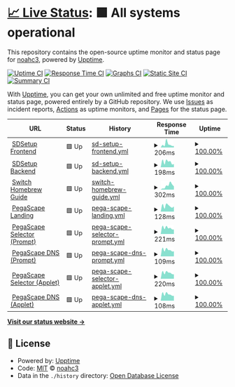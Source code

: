 # [📈 Live Status](https://statusbeta.sdsetup.com): <!--live status--> **🟩 All systems operational**

This repository contains the open-source uptime monitor and status page for [noahc3](https://www.sdsetup.com), powered by [Upptime](https://github.com/upptime/upptime).

[![Uptime CI](https://github.com/noahc3/SDSetupStatus/workflows/Uptime%20CI/badge.svg)](https://github.com/noahc3/SDSetupStatus/actions?query=workflow%3A%22Uptime+CI%22)
[![Response Time CI](https://github.com/noahc3/SDSetupStatus/workflows/Response%20Time%20CI/badge.svg)](https://github.com/noahc3/SDSetupStatus/actions?query=workflow%3A%22Response+Time+CI%22)
[![Graphs CI](https://github.com/noahc3/SDSetupStatus/workflows/Graphs%20CI/badge.svg)](https://github.com/noahc3/SDSetupStatus/actions?query=workflow%3A%22Graphs+CI%22)
[![Static Site CI](https://github.com/noahc3/SDSetupStatus/workflows/Static%20Site%20CI/badge.svg)](https://github.com/noahc3/SDSetupStatus/actions?query=workflow%3A%22Static+Site+CI%22)
[![Summary CI](https://github.com/noahc3/SDSetupStatus/workflows/Summary%20CI/badge.svg)](https://github.com/noahc3/SDSetupStatus/actions?query=workflow%3A%22Summary+CI%22)

With [Upptime](https://upptime.js.org), you can get your own unlimited and free uptime monitor and status page, powered entirely by a GitHub repository. We use [Issues](https://github.com/noahc3/SDSetupStatus/issues) as incident reports, [Actions](https://github.com/noahc3/SDSetupStatus/actions) as uptime monitors, and [Pages](https://statusbeta.sdsetup.com) for the status page.

<!--start: status pages-->
<!-- This summary is generated by Upptime (https://github.com/upptime/upptime) -->
<!-- Do not edit this manually, your changes will be overwritten -->
<!-- prettier-ignore -->
| URL | Status | History | Response Time | Uptime |
| --- | ------ | ------- | ------------- | ------ |
| <img alt="" src="https://favicons.githubusercontent.com/www.sdsetup.com" height="13"> [SDSetup Frontend](https://www.sdsetup.com) | 🟩 Up | [sd-setup-frontend.yml](https://github.com/noahc3/SDSetupStatus/commits/HEAD/history/sd-setup-frontend.yml) | <details><summary><img alt="Response time graph" src="./graphs/sd-setup-frontend/response-time-week.png" height="20"> 206ms</summary><br><a href="https://statusbeta.sdsetup.com/history/sd-setup-frontend"><img alt="Response time 123" src="https://img.shields.io/endpoint?url=https%3A%2F%2Fraw.githubusercontent.com%2Fnoahc3%2FSDSetupStatus%2FHEAD%2Fapi%2Fsd-setup-frontend%2Fresponse-time.json"></a><br><a href="https://statusbeta.sdsetup.com/history/sd-setup-frontend"><img alt="24-hour response time 207" src="https://img.shields.io/endpoint?url=https%3A%2F%2Fraw.githubusercontent.com%2Fnoahc3%2FSDSetupStatus%2FHEAD%2Fapi%2Fsd-setup-frontend%2Fresponse-time-day.json"></a><br><a href="https://statusbeta.sdsetup.com/history/sd-setup-frontend"><img alt="7-day response time 206" src="https://img.shields.io/endpoint?url=https%3A%2F%2Fraw.githubusercontent.com%2Fnoahc3%2FSDSetupStatus%2FHEAD%2Fapi%2Fsd-setup-frontend%2Fresponse-time-week.json"></a><br><a href="https://statusbeta.sdsetup.com/history/sd-setup-frontend"><img alt="30-day response time 154" src="https://img.shields.io/endpoint?url=https%3A%2F%2Fraw.githubusercontent.com%2Fnoahc3%2FSDSetupStatus%2FHEAD%2Fapi%2Fsd-setup-frontend%2Fresponse-time-month.json"></a><br><a href="https://statusbeta.sdsetup.com/history/sd-setup-frontend"><img alt="1-year response time 123" src="https://img.shields.io/endpoint?url=https%3A%2F%2Fraw.githubusercontent.com%2Fnoahc3%2FSDSetupStatus%2FHEAD%2Fapi%2Fsd-setup-frontend%2Fresponse-time-year.json"></a></details> | <details><summary><a href="https://statusbeta.sdsetup.com/history/sd-setup-frontend">100.00%</a></summary><a href="https://statusbeta.sdsetup.com/history/sd-setup-frontend"><img alt="All-time uptime 100.00%" src="https://img.shields.io/endpoint?url=https%3A%2F%2Fraw.githubusercontent.com%2Fnoahc3%2FSDSetupStatus%2FHEAD%2Fapi%2Fsd-setup-frontend%2Fuptime.json"></a><br><a href="https://statusbeta.sdsetup.com/history/sd-setup-frontend"><img alt="24-hour uptime 100.00%" src="https://img.shields.io/endpoint?url=https%3A%2F%2Fraw.githubusercontent.com%2Fnoahc3%2FSDSetupStatus%2FHEAD%2Fapi%2Fsd-setup-frontend%2Fuptime-day.json"></a><br><a href="https://statusbeta.sdsetup.com/history/sd-setup-frontend"><img alt="7-day uptime 100.00%" src="https://img.shields.io/endpoint?url=https%3A%2F%2Fraw.githubusercontent.com%2Fnoahc3%2FSDSetupStatus%2FHEAD%2Fapi%2Fsd-setup-frontend%2Fuptime-week.json"></a><br><a href="https://statusbeta.sdsetup.com/history/sd-setup-frontend"><img alt="30-day uptime 100.00%" src="https://img.shields.io/endpoint?url=https%3A%2F%2Fraw.githubusercontent.com%2Fnoahc3%2FSDSetupStatus%2FHEAD%2Fapi%2Fsd-setup-frontend%2Fuptime-month.json"></a><br><a href="https://statusbeta.sdsetup.com/history/sd-setup-frontend"><img alt="1-year uptime 100.00%" src="https://img.shields.io/endpoint?url=https%3A%2F%2Fraw.githubusercontent.com%2Fnoahc3%2FSDSetupStatus%2FHEAD%2Fapi%2Fsd-setup-frontend%2Fuptime-year.json"></a></details>
| <img alt="" src="https://favicons.githubusercontent.com/files.sdsetup.com" height="13"> [SDSetup Backend](https://files.sdsetup.com/api/v1/get/latestpackageset) | 🟩 Up | [sd-setup-backend.yml](https://github.com/noahc3/SDSetupStatus/commits/HEAD/history/sd-setup-backend.yml) | <details><summary><img alt="Response time graph" src="./graphs/sd-setup-backend/response-time-week.png" height="20"> 198ms</summary><br><a href="https://statusbeta.sdsetup.com/history/sd-setup-backend"><img alt="Response time 167" src="https://img.shields.io/endpoint?url=https%3A%2F%2Fraw.githubusercontent.com%2Fnoahc3%2FSDSetupStatus%2FHEAD%2Fapi%2Fsd-setup-backend%2Fresponse-time.json"></a><br><a href="https://statusbeta.sdsetup.com/history/sd-setup-backend"><img alt="24-hour response time 281" src="https://img.shields.io/endpoint?url=https%3A%2F%2Fraw.githubusercontent.com%2Fnoahc3%2FSDSetupStatus%2FHEAD%2Fapi%2Fsd-setup-backend%2Fresponse-time-day.json"></a><br><a href="https://statusbeta.sdsetup.com/history/sd-setup-backend"><img alt="7-day response time 198" src="https://img.shields.io/endpoint?url=https%3A%2F%2Fraw.githubusercontent.com%2Fnoahc3%2FSDSetupStatus%2FHEAD%2Fapi%2Fsd-setup-backend%2Fresponse-time-week.json"></a><br><a href="https://statusbeta.sdsetup.com/history/sd-setup-backend"><img alt="30-day response time 195" src="https://img.shields.io/endpoint?url=https%3A%2F%2Fraw.githubusercontent.com%2Fnoahc3%2FSDSetupStatus%2FHEAD%2Fapi%2Fsd-setup-backend%2Fresponse-time-month.json"></a><br><a href="https://statusbeta.sdsetup.com/history/sd-setup-backend"><img alt="1-year response time 167" src="https://img.shields.io/endpoint?url=https%3A%2F%2Fraw.githubusercontent.com%2Fnoahc3%2FSDSetupStatus%2FHEAD%2Fapi%2Fsd-setup-backend%2Fresponse-time-year.json"></a></details> | <details><summary><a href="https://statusbeta.sdsetup.com/history/sd-setup-backend">100.00%</a></summary><a href="https://statusbeta.sdsetup.com/history/sd-setup-backend"><img alt="All-time uptime 100.00%" src="https://img.shields.io/endpoint?url=https%3A%2F%2Fraw.githubusercontent.com%2Fnoahc3%2FSDSetupStatus%2FHEAD%2Fapi%2Fsd-setup-backend%2Fuptime.json"></a><br><a href="https://statusbeta.sdsetup.com/history/sd-setup-backend"><img alt="24-hour uptime 100.00%" src="https://img.shields.io/endpoint?url=https%3A%2F%2Fraw.githubusercontent.com%2Fnoahc3%2FSDSetupStatus%2FHEAD%2Fapi%2Fsd-setup-backend%2Fuptime-day.json"></a><br><a href="https://statusbeta.sdsetup.com/history/sd-setup-backend"><img alt="7-day uptime 100.00%" src="https://img.shields.io/endpoint?url=https%3A%2F%2Fraw.githubusercontent.com%2Fnoahc3%2FSDSetupStatus%2FHEAD%2Fapi%2Fsd-setup-backend%2Fuptime-week.json"></a><br><a href="https://statusbeta.sdsetup.com/history/sd-setup-backend"><img alt="30-day uptime 100.00%" src="https://img.shields.io/endpoint?url=https%3A%2F%2Fraw.githubusercontent.com%2Fnoahc3%2FSDSetupStatus%2FHEAD%2Fapi%2Fsd-setup-backend%2Fuptime-month.json"></a><br><a href="https://statusbeta.sdsetup.com/history/sd-setup-backend"><img alt="1-year uptime 100.00%" src="https://img.shields.io/endpoint?url=https%3A%2F%2Fraw.githubusercontent.com%2Fnoahc3%2FSDSetupStatus%2FHEAD%2Fapi%2Fsd-setup-backend%2Fuptime-year.json"></a></details>
| <img alt="" src="https://favicons.githubusercontent.com/switch.homebrew.guide" height="13"> [Switch Homebrew Guide](https://switch.homebrew.guide) | 🟩 Up | [switch-homebrew-guide.yml](https://github.com/noahc3/SDSetupStatus/commits/HEAD/history/switch-homebrew-guide.yml) | <details><summary><img alt="Response time graph" src="./graphs/switch-homebrew-guide/response-time-week.png" height="20"> 302ms</summary><br><a href="https://statusbeta.sdsetup.com/history/switch-homebrew-guide"><img alt="Response time 205" src="https://img.shields.io/endpoint?url=https%3A%2F%2Fraw.githubusercontent.com%2Fnoahc3%2FSDSetupStatus%2FHEAD%2Fapi%2Fswitch-homebrew-guide%2Fresponse-time.json"></a><br><a href="https://statusbeta.sdsetup.com/history/switch-homebrew-guide"><img alt="24-hour response time 386" src="https://img.shields.io/endpoint?url=https%3A%2F%2Fraw.githubusercontent.com%2Fnoahc3%2FSDSetupStatus%2FHEAD%2Fapi%2Fswitch-homebrew-guide%2Fresponse-time-day.json"></a><br><a href="https://statusbeta.sdsetup.com/history/switch-homebrew-guide"><img alt="7-day response time 302" src="https://img.shields.io/endpoint?url=https%3A%2F%2Fraw.githubusercontent.com%2Fnoahc3%2FSDSetupStatus%2FHEAD%2Fapi%2Fswitch-homebrew-guide%2Fresponse-time-week.json"></a><br><a href="https://statusbeta.sdsetup.com/history/switch-homebrew-guide"><img alt="30-day response time 293" src="https://img.shields.io/endpoint?url=https%3A%2F%2Fraw.githubusercontent.com%2Fnoahc3%2FSDSetupStatus%2FHEAD%2Fapi%2Fswitch-homebrew-guide%2Fresponse-time-month.json"></a><br><a href="https://statusbeta.sdsetup.com/history/switch-homebrew-guide"><img alt="1-year response time 205" src="https://img.shields.io/endpoint?url=https%3A%2F%2Fraw.githubusercontent.com%2Fnoahc3%2FSDSetupStatus%2FHEAD%2Fapi%2Fswitch-homebrew-guide%2Fresponse-time-year.json"></a></details> | <details><summary><a href="https://statusbeta.sdsetup.com/history/switch-homebrew-guide">100.00%</a></summary><a href="https://statusbeta.sdsetup.com/history/switch-homebrew-guide"><img alt="All-time uptime 100.00%" src="https://img.shields.io/endpoint?url=https%3A%2F%2Fraw.githubusercontent.com%2Fnoahc3%2FSDSetupStatus%2FHEAD%2Fapi%2Fswitch-homebrew-guide%2Fuptime.json"></a><br><a href="https://statusbeta.sdsetup.com/history/switch-homebrew-guide"><img alt="24-hour uptime 100.00%" src="https://img.shields.io/endpoint?url=https%3A%2F%2Fraw.githubusercontent.com%2Fnoahc3%2FSDSetupStatus%2FHEAD%2Fapi%2Fswitch-homebrew-guide%2Fuptime-day.json"></a><br><a href="https://statusbeta.sdsetup.com/history/switch-homebrew-guide"><img alt="7-day uptime 100.00%" src="https://img.shields.io/endpoint?url=https%3A%2F%2Fraw.githubusercontent.com%2Fnoahc3%2FSDSetupStatus%2FHEAD%2Fapi%2Fswitch-homebrew-guide%2Fuptime-week.json"></a><br><a href="https://statusbeta.sdsetup.com/history/switch-homebrew-guide"><img alt="30-day uptime 100.00%" src="https://img.shields.io/endpoint?url=https%3A%2F%2Fraw.githubusercontent.com%2Fnoahc3%2FSDSetupStatus%2FHEAD%2Fapi%2Fswitch-homebrew-guide%2Fuptime-month.json"></a><br><a href="https://statusbeta.sdsetup.com/history/switch-homebrew-guide"><img alt="1-year uptime 100.00%" src="https://img.shields.io/endpoint?url=https%3A%2F%2Fraw.githubusercontent.com%2Fnoahc3%2FSDSetupStatus%2FHEAD%2Fapi%2Fswitch-homebrew-guide%2Fuptime-year.json"></a></details>
| <img alt="" src="https://favicons.githubusercontent.com/pegascape.sdsetup.com" height="13"> [PegaScape Landing](https://pegascape.sdsetup.com) | 🟩 Up | [pega-scape-landing.yml](https://github.com/noahc3/SDSetupStatus/commits/HEAD/history/pega-scape-landing.yml) | <details><summary><img alt="Response time graph" src="./graphs/pega-scape-landing/response-time-week.png" height="20"> 128ms</summary><br><a href="https://statusbeta.sdsetup.com/history/pega-scape-landing"><img alt="Response time 132" src="https://img.shields.io/endpoint?url=https%3A%2F%2Fraw.githubusercontent.com%2Fnoahc3%2FSDSetupStatus%2FHEAD%2Fapi%2Fpega-scape-landing%2Fresponse-time.json"></a><br><a href="https://statusbeta.sdsetup.com/history/pega-scape-landing"><img alt="24-hour response time 190" src="https://img.shields.io/endpoint?url=https%3A%2F%2Fraw.githubusercontent.com%2Fnoahc3%2FSDSetupStatus%2FHEAD%2Fapi%2Fpega-scape-landing%2Fresponse-time-day.json"></a><br><a href="https://statusbeta.sdsetup.com/history/pega-scape-landing"><img alt="7-day response time 128" src="https://img.shields.io/endpoint?url=https%3A%2F%2Fraw.githubusercontent.com%2Fnoahc3%2FSDSetupStatus%2FHEAD%2Fapi%2Fpega-scape-landing%2Fresponse-time-week.json"></a><br><a href="https://statusbeta.sdsetup.com/history/pega-scape-landing"><img alt="30-day response time 136" src="https://img.shields.io/endpoint?url=https%3A%2F%2Fraw.githubusercontent.com%2Fnoahc3%2FSDSetupStatus%2FHEAD%2Fapi%2Fpega-scape-landing%2Fresponse-time-month.json"></a><br><a href="https://statusbeta.sdsetup.com/history/pega-scape-landing"><img alt="1-year response time 132" src="https://img.shields.io/endpoint?url=https%3A%2F%2Fraw.githubusercontent.com%2Fnoahc3%2FSDSetupStatus%2FHEAD%2Fapi%2Fpega-scape-landing%2Fresponse-time-year.json"></a></details> | <details><summary><a href="https://statusbeta.sdsetup.com/history/pega-scape-landing">100.00%</a></summary><a href="https://statusbeta.sdsetup.com/history/pega-scape-landing"><img alt="All-time uptime 100.00%" src="https://img.shields.io/endpoint?url=https%3A%2F%2Fraw.githubusercontent.com%2Fnoahc3%2FSDSetupStatus%2FHEAD%2Fapi%2Fpega-scape-landing%2Fuptime.json"></a><br><a href="https://statusbeta.sdsetup.com/history/pega-scape-landing"><img alt="24-hour uptime 100.00%" src="https://img.shields.io/endpoint?url=https%3A%2F%2Fraw.githubusercontent.com%2Fnoahc3%2FSDSetupStatus%2FHEAD%2Fapi%2Fpega-scape-landing%2Fuptime-day.json"></a><br><a href="https://statusbeta.sdsetup.com/history/pega-scape-landing"><img alt="7-day uptime 100.00%" src="https://img.shields.io/endpoint?url=https%3A%2F%2Fraw.githubusercontent.com%2Fnoahc3%2FSDSetupStatus%2FHEAD%2Fapi%2Fpega-scape-landing%2Fuptime-week.json"></a><br><a href="https://statusbeta.sdsetup.com/history/pega-scape-landing"><img alt="30-day uptime 100.00%" src="https://img.shields.io/endpoint?url=https%3A%2F%2Fraw.githubusercontent.com%2Fnoahc3%2FSDSetupStatus%2FHEAD%2Fapi%2Fpega-scape-landing%2Fuptime-month.json"></a><br><a href="https://statusbeta.sdsetup.com/history/pega-scape-landing"><img alt="1-year uptime 100.00%" src="https://img.shields.io/endpoint?url=https%3A%2F%2Fraw.githubusercontent.com%2Fnoahc3%2FSDSetupStatus%2FHEAD%2Fapi%2Fpega-scape-landing%2Fuptime-year.json"></a></details>
| <img alt="" src="https://favicons.githubusercontent.com/51.15.245.41" height="13"> [PegaScape Selector (Prompt)](http://51.15.245.41) | 🟩 Up | [pega-scape-selector-prompt.yml](https://github.com/noahc3/SDSetupStatus/commits/HEAD/history/pega-scape-selector-prompt.yml) | <details><summary><img alt="Response time graph" src="./graphs/pega-scape-selector-prompt/response-time-week.png" height="20"> 221ms</summary><br><a href="https://statusbeta.sdsetup.com/history/pega-scape-selector-prompt"><img alt="Response time 211" src="https://img.shields.io/endpoint?url=https%3A%2F%2Fraw.githubusercontent.com%2Fnoahc3%2FSDSetupStatus%2FHEAD%2Fapi%2Fpega-scape-selector-prompt%2Fresponse-time.json"></a><br><a href="https://statusbeta.sdsetup.com/history/pega-scape-selector-prompt"><img alt="24-hour response time 232" src="https://img.shields.io/endpoint?url=https%3A%2F%2Fraw.githubusercontent.com%2Fnoahc3%2FSDSetupStatus%2FHEAD%2Fapi%2Fpega-scape-selector-prompt%2Fresponse-time-day.json"></a><br><a href="https://statusbeta.sdsetup.com/history/pega-scape-selector-prompt"><img alt="7-day response time 221" src="https://img.shields.io/endpoint?url=https%3A%2F%2Fraw.githubusercontent.com%2Fnoahc3%2FSDSetupStatus%2FHEAD%2Fapi%2Fpega-scape-selector-prompt%2Fresponse-time-week.json"></a><br><a href="https://statusbeta.sdsetup.com/history/pega-scape-selector-prompt"><img alt="30-day response time 237" src="https://img.shields.io/endpoint?url=https%3A%2F%2Fraw.githubusercontent.com%2Fnoahc3%2FSDSetupStatus%2FHEAD%2Fapi%2Fpega-scape-selector-prompt%2Fresponse-time-month.json"></a><br><a href="https://statusbeta.sdsetup.com/history/pega-scape-selector-prompt"><img alt="1-year response time 211" src="https://img.shields.io/endpoint?url=https%3A%2F%2Fraw.githubusercontent.com%2Fnoahc3%2FSDSetupStatus%2FHEAD%2Fapi%2Fpega-scape-selector-prompt%2Fresponse-time-year.json"></a></details> | <details><summary><a href="https://statusbeta.sdsetup.com/history/pega-scape-selector-prompt">100.00%</a></summary><a href="https://statusbeta.sdsetup.com/history/pega-scape-selector-prompt"><img alt="All-time uptime 99.99%" src="https://img.shields.io/endpoint?url=https%3A%2F%2Fraw.githubusercontent.com%2Fnoahc3%2FSDSetupStatus%2FHEAD%2Fapi%2Fpega-scape-selector-prompt%2Fuptime.json"></a><br><a href="https://statusbeta.sdsetup.com/history/pega-scape-selector-prompt"><img alt="24-hour uptime 100.00%" src="https://img.shields.io/endpoint?url=https%3A%2F%2Fraw.githubusercontent.com%2Fnoahc3%2FSDSetupStatus%2FHEAD%2Fapi%2Fpega-scape-selector-prompt%2Fuptime-day.json"></a><br><a href="https://statusbeta.sdsetup.com/history/pega-scape-selector-prompt"><img alt="7-day uptime 100.00%" src="https://img.shields.io/endpoint?url=https%3A%2F%2Fraw.githubusercontent.com%2Fnoahc3%2FSDSetupStatus%2FHEAD%2Fapi%2Fpega-scape-selector-prompt%2Fuptime-week.json"></a><br><a href="https://statusbeta.sdsetup.com/history/pega-scape-selector-prompt"><img alt="30-day uptime 100.00%" src="https://img.shields.io/endpoint?url=https%3A%2F%2Fraw.githubusercontent.com%2Fnoahc3%2FSDSetupStatus%2FHEAD%2Fapi%2Fpega-scape-selector-prompt%2Fuptime-month.json"></a><br><a href="https://statusbeta.sdsetup.com/history/pega-scape-selector-prompt"><img alt="1-year uptime 99.99%" src="https://img.shields.io/endpoint?url=https%3A%2F%2Fraw.githubusercontent.com%2Fnoahc3%2FSDSetupStatus%2FHEAD%2Fapi%2Fpega-scape-selector-prompt%2Fuptime-year.json"></a></details>
| <img alt="" src="https://favicons.githubusercontent.com/null" height="13"> [PegaScape DNS (Prompt)](51.15.245.41) | 🟩 Up | [pega-scape-dns-prompt.yml](https://github.com/noahc3/SDSetupStatus/commits/HEAD/history/pega-scape-dns-prompt.yml) | <details><summary><img alt="Response time graph" src="./graphs/pega-scape-dns-prompt/response-time-week.png" height="20"> 109ms</summary><br><a href="https://statusbeta.sdsetup.com/history/pega-scape-dns-prompt"><img alt="Response time 103" src="https://img.shields.io/endpoint?url=https%3A%2F%2Fraw.githubusercontent.com%2Fnoahc3%2FSDSetupStatus%2FHEAD%2Fapi%2Fpega-scape-dns-prompt%2Fresponse-time.json"></a><br><a href="https://statusbeta.sdsetup.com/history/pega-scape-dns-prompt"><img alt="24-hour response time 118" src="https://img.shields.io/endpoint?url=https%3A%2F%2Fraw.githubusercontent.com%2Fnoahc3%2FSDSetupStatus%2FHEAD%2Fapi%2Fpega-scape-dns-prompt%2Fresponse-time-day.json"></a><br><a href="https://statusbeta.sdsetup.com/history/pega-scape-dns-prompt"><img alt="7-day response time 109" src="https://img.shields.io/endpoint?url=https%3A%2F%2Fraw.githubusercontent.com%2Fnoahc3%2FSDSetupStatus%2FHEAD%2Fapi%2Fpega-scape-dns-prompt%2Fresponse-time-week.json"></a><br><a href="https://statusbeta.sdsetup.com/history/pega-scape-dns-prompt"><img alt="30-day response time 117" src="https://img.shields.io/endpoint?url=https%3A%2F%2Fraw.githubusercontent.com%2Fnoahc3%2FSDSetupStatus%2FHEAD%2Fapi%2Fpega-scape-dns-prompt%2Fresponse-time-month.json"></a><br><a href="https://statusbeta.sdsetup.com/history/pega-scape-dns-prompt"><img alt="1-year response time 103" src="https://img.shields.io/endpoint?url=https%3A%2F%2Fraw.githubusercontent.com%2Fnoahc3%2FSDSetupStatus%2FHEAD%2Fapi%2Fpega-scape-dns-prompt%2Fresponse-time-year.json"></a></details> | <details><summary><a href="https://statusbeta.sdsetup.com/history/pega-scape-dns-prompt">100.00%</a></summary><a href="https://statusbeta.sdsetup.com/history/pega-scape-dns-prompt"><img alt="All-time uptime 100.00%" src="https://img.shields.io/endpoint?url=https%3A%2F%2Fraw.githubusercontent.com%2Fnoahc3%2FSDSetupStatus%2FHEAD%2Fapi%2Fpega-scape-dns-prompt%2Fuptime.json"></a><br><a href="https://statusbeta.sdsetup.com/history/pega-scape-dns-prompt"><img alt="24-hour uptime 100.00%" src="https://img.shields.io/endpoint?url=https%3A%2F%2Fraw.githubusercontent.com%2Fnoahc3%2FSDSetupStatus%2FHEAD%2Fapi%2Fpega-scape-dns-prompt%2Fuptime-day.json"></a><br><a href="https://statusbeta.sdsetup.com/history/pega-scape-dns-prompt"><img alt="7-day uptime 100.00%" src="https://img.shields.io/endpoint?url=https%3A%2F%2Fraw.githubusercontent.com%2Fnoahc3%2FSDSetupStatus%2FHEAD%2Fapi%2Fpega-scape-dns-prompt%2Fuptime-week.json"></a><br><a href="https://statusbeta.sdsetup.com/history/pega-scape-dns-prompt"><img alt="30-day uptime 100.00%" src="https://img.shields.io/endpoint?url=https%3A%2F%2Fraw.githubusercontent.com%2Fnoahc3%2FSDSetupStatus%2FHEAD%2Fapi%2Fpega-scape-dns-prompt%2Fuptime-month.json"></a><br><a href="https://statusbeta.sdsetup.com/history/pega-scape-dns-prompt"><img alt="1-year uptime 100.00%" src="https://img.shields.io/endpoint?url=https%3A%2F%2Fraw.githubusercontent.com%2Fnoahc3%2FSDSetupStatus%2FHEAD%2Fapi%2Fpega-scape-dns-prompt%2Fuptime-year.json"></a></details>
| <img alt="" src="https://favicons.githubusercontent.com/163.172.181.170" height="13"> [PegaScape Selector (Applet)](http://163.172.181.170) | 🟩 Up | [pega-scape-selector-applet.yml](https://github.com/noahc3/SDSetupStatus/commits/HEAD/history/pega-scape-selector-applet.yml) | <details><summary><img alt="Response time graph" src="./graphs/pega-scape-selector-applet/response-time-week.png" height="20"> 220ms</summary><br><a href="https://statusbeta.sdsetup.com/history/pega-scape-selector-applet"><img alt="Response time 210" src="https://img.shields.io/endpoint?url=https%3A%2F%2Fraw.githubusercontent.com%2Fnoahc3%2FSDSetupStatus%2FHEAD%2Fapi%2Fpega-scape-selector-applet%2Fresponse-time.json"></a><br><a href="https://statusbeta.sdsetup.com/history/pega-scape-selector-applet"><img alt="24-hour response time 229" src="https://img.shields.io/endpoint?url=https%3A%2F%2Fraw.githubusercontent.com%2Fnoahc3%2FSDSetupStatus%2FHEAD%2Fapi%2Fpega-scape-selector-applet%2Fresponse-time-day.json"></a><br><a href="https://statusbeta.sdsetup.com/history/pega-scape-selector-applet"><img alt="7-day response time 220" src="https://img.shields.io/endpoint?url=https%3A%2F%2Fraw.githubusercontent.com%2Fnoahc3%2FSDSetupStatus%2FHEAD%2Fapi%2Fpega-scape-selector-applet%2Fresponse-time-week.json"></a><br><a href="https://statusbeta.sdsetup.com/history/pega-scape-selector-applet"><img alt="30-day response time 238" src="https://img.shields.io/endpoint?url=https%3A%2F%2Fraw.githubusercontent.com%2Fnoahc3%2FSDSetupStatus%2FHEAD%2Fapi%2Fpega-scape-selector-applet%2Fresponse-time-month.json"></a><br><a href="https://statusbeta.sdsetup.com/history/pega-scape-selector-applet"><img alt="1-year response time 210" src="https://img.shields.io/endpoint?url=https%3A%2F%2Fraw.githubusercontent.com%2Fnoahc3%2FSDSetupStatus%2FHEAD%2Fapi%2Fpega-scape-selector-applet%2Fresponse-time-year.json"></a></details> | <details><summary><a href="https://statusbeta.sdsetup.com/history/pega-scape-selector-applet">100.00%</a></summary><a href="https://statusbeta.sdsetup.com/history/pega-scape-selector-applet"><img alt="All-time uptime 100.00%" src="https://img.shields.io/endpoint?url=https%3A%2F%2Fraw.githubusercontent.com%2Fnoahc3%2FSDSetupStatus%2FHEAD%2Fapi%2Fpega-scape-selector-applet%2Fuptime.json"></a><br><a href="https://statusbeta.sdsetup.com/history/pega-scape-selector-applet"><img alt="24-hour uptime 100.00%" src="https://img.shields.io/endpoint?url=https%3A%2F%2Fraw.githubusercontent.com%2Fnoahc3%2FSDSetupStatus%2FHEAD%2Fapi%2Fpega-scape-selector-applet%2Fuptime-day.json"></a><br><a href="https://statusbeta.sdsetup.com/history/pega-scape-selector-applet"><img alt="7-day uptime 100.00%" src="https://img.shields.io/endpoint?url=https%3A%2F%2Fraw.githubusercontent.com%2Fnoahc3%2FSDSetupStatus%2FHEAD%2Fapi%2Fpega-scape-selector-applet%2Fuptime-week.json"></a><br><a href="https://statusbeta.sdsetup.com/history/pega-scape-selector-applet"><img alt="30-day uptime 100.00%" src="https://img.shields.io/endpoint?url=https%3A%2F%2Fraw.githubusercontent.com%2Fnoahc3%2FSDSetupStatus%2FHEAD%2Fapi%2Fpega-scape-selector-applet%2Fuptime-month.json"></a><br><a href="https://statusbeta.sdsetup.com/history/pega-scape-selector-applet"><img alt="1-year uptime 100.00%" src="https://img.shields.io/endpoint?url=https%3A%2F%2Fraw.githubusercontent.com%2Fnoahc3%2FSDSetupStatus%2FHEAD%2Fapi%2Fpega-scape-selector-applet%2Fuptime-year.json"></a></details>
| <img alt="" src="https://favicons.githubusercontent.com/null" height="13"> [PegaScape DNS (Applet)](163.172.181.170) | 🟩 Up | [pega-scape-dns-applet.yml](https://github.com/noahc3/SDSetupStatus/commits/HEAD/history/pega-scape-dns-applet.yml) | <details><summary><img alt="Response time graph" src="./graphs/pega-scape-dns-applet/response-time-week.png" height="20"> 108ms</summary><br><a href="https://statusbeta.sdsetup.com/history/pega-scape-dns-applet"><img alt="Response time 103" src="https://img.shields.io/endpoint?url=https%3A%2F%2Fraw.githubusercontent.com%2Fnoahc3%2FSDSetupStatus%2FHEAD%2Fapi%2Fpega-scape-dns-applet%2Fresponse-time.json"></a><br><a href="https://statusbeta.sdsetup.com/history/pega-scape-dns-applet"><img alt="24-hour response time 114" src="https://img.shields.io/endpoint?url=https%3A%2F%2Fraw.githubusercontent.com%2Fnoahc3%2FSDSetupStatus%2FHEAD%2Fapi%2Fpega-scape-dns-applet%2Fresponse-time-day.json"></a><br><a href="https://statusbeta.sdsetup.com/history/pega-scape-dns-applet"><img alt="7-day response time 108" src="https://img.shields.io/endpoint?url=https%3A%2F%2Fraw.githubusercontent.com%2Fnoahc3%2FSDSetupStatus%2FHEAD%2Fapi%2Fpega-scape-dns-applet%2Fresponse-time-week.json"></a><br><a href="https://statusbeta.sdsetup.com/history/pega-scape-dns-applet"><img alt="30-day response time 116" src="https://img.shields.io/endpoint?url=https%3A%2F%2Fraw.githubusercontent.com%2Fnoahc3%2FSDSetupStatus%2FHEAD%2Fapi%2Fpega-scape-dns-applet%2Fresponse-time-month.json"></a><br><a href="https://statusbeta.sdsetup.com/history/pega-scape-dns-applet"><img alt="1-year response time 103" src="https://img.shields.io/endpoint?url=https%3A%2F%2Fraw.githubusercontent.com%2Fnoahc3%2FSDSetupStatus%2FHEAD%2Fapi%2Fpega-scape-dns-applet%2Fresponse-time-year.json"></a></details> | <details><summary><a href="https://statusbeta.sdsetup.com/history/pega-scape-dns-applet">100.00%</a></summary><a href="https://statusbeta.sdsetup.com/history/pega-scape-dns-applet"><img alt="All-time uptime 100.00%" src="https://img.shields.io/endpoint?url=https%3A%2F%2Fraw.githubusercontent.com%2Fnoahc3%2FSDSetupStatus%2FHEAD%2Fapi%2Fpega-scape-dns-applet%2Fuptime.json"></a><br><a href="https://statusbeta.sdsetup.com/history/pega-scape-dns-applet"><img alt="24-hour uptime 100.00%" src="https://img.shields.io/endpoint?url=https%3A%2F%2Fraw.githubusercontent.com%2Fnoahc3%2FSDSetupStatus%2FHEAD%2Fapi%2Fpega-scape-dns-applet%2Fuptime-day.json"></a><br><a href="https://statusbeta.sdsetup.com/history/pega-scape-dns-applet"><img alt="7-day uptime 100.00%" src="https://img.shields.io/endpoint?url=https%3A%2F%2Fraw.githubusercontent.com%2Fnoahc3%2FSDSetupStatus%2FHEAD%2Fapi%2Fpega-scape-dns-applet%2Fuptime-week.json"></a><br><a href="https://statusbeta.sdsetup.com/history/pega-scape-dns-applet"><img alt="30-day uptime 100.00%" src="https://img.shields.io/endpoint?url=https%3A%2F%2Fraw.githubusercontent.com%2Fnoahc3%2FSDSetupStatus%2FHEAD%2Fapi%2Fpega-scape-dns-applet%2Fuptime-month.json"></a><br><a href="https://statusbeta.sdsetup.com/history/pega-scape-dns-applet"><img alt="1-year uptime 100.00%" src="https://img.shields.io/endpoint?url=https%3A%2F%2Fraw.githubusercontent.com%2Fnoahc3%2FSDSetupStatus%2FHEAD%2Fapi%2Fpega-scape-dns-applet%2Fuptime-year.json"></a></details>

<!--end: status pages-->

[**Visit our status website →**](https://statusbeta.sdsetup.com)

## 📄 License

- Powered by: [Upptime](https://github.com/upptime/upptime)
- Code: [MIT](./LICENSE) © [noahc3](https://www.sdsetup.com)
- Data in the `./history` directory: [Open Database License](https://opendatacommons.org/licenses/odbl/1-0/)
